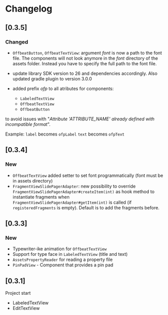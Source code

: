 # Changelog

## [0.3.5]

### Changed
- ``OffbeatButton``, ``OffbeatTextView``: argument _font_ is now a path to the font file.
The components will not look anymore in the _font_ directory of the
assets folder. Instead you have to specify the full path to the font file.

- update library SDK version to 26 and dependencies accordingly. Also
updated gradle plugin to version 3.0.0

- added prefix *ofp* to all atributes for components:
    * ``LabeledTextView``
    * ``OffbeatTextView``
    * ``OffbeatButton``

to avoid issues with "_Attribute 'ATTRIBUTE_NAME' already defined with incompatible format_".

Example: ``label`` becomes ``ofpLabel``
         ``text`` becomes ``ofpText``



## [0.3.4]

### New
- ``OffbeatTextView`` added setter to set font programmatically (font must be in
assets directory)
- ``FragmentViewSlidePagerAdapter``: new possibility to override
``FragmentViewSlidePagerAdapter#createItem(int)`` as hook method to instantiate
fragments when ``FragmentViewSlidePagerAdapter#getItem(int)`` is called (if
``registeredFragments`` is empty). Default is to add the fragments before.

## [0.3.3]

### New
- Typewriter-ike animation for ``OffbeatTextView``
- Support for type face in ``LabeledTextView`` (title and text)
- ``AssetsPropertyReader`` for reading a property file
- ``PinPadView`` - Component that provides a pin pad

## [0.3.1]
Project start

- LabeledTextView
- EditTextView